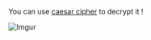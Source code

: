 You can use [caesar cipher](https://www.dcode.fr/caesar-cipher) to decrypt it !

![Imgur](https://i.imgur.com/hqdEpdr.png)
